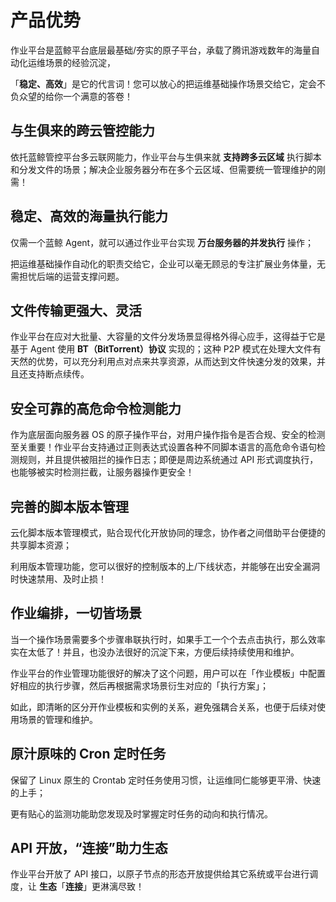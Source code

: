 # 产品优势

作业平台是蓝鲸平台底层最基础/夯实的原子平台，承载了腾讯游戏数年的海量自动化运维场景的经验沉淀，

「**稳定、高效**」是它的代言词！您可以放心的把运维基础操作场景交给它，定会不负众望的给你一个满意的答卷！

## 与生俱来的跨云管控能力

依托蓝鲸管控平台多云联网能力，作业平台与生俱来就 **支持跨多云区域** 执行脚本和分发文件的场景；解决企业服务器分布在多个云区域、但需要统一管理维护的刚需！

## 稳定、高效的海量执行能力

仅需一个蓝鲸 Agent，就可以通过作业平台实现 **万台服务器的并发执行** 操作；

把运维基础操作自动化的职责交给它，企业可以毫无顾忌的专注扩展业务体量，无需担忧后端的运营支撑问题。

## 文件传输更强大、灵活

作业平台在应对大批量、大容量的文件分发场景显得格外得心应手，这得益于它是基于 Agent 使用 **BT（BitTorrent）协议** 实现的；这种 P2P 模式在处理大文件有天然的优势，可以充分利用点对点来共享资源，从而达到文件快速分发的效果，并且还支持断点续传。

## 安全可靠的高危命令检测能力

作为底层面向服务器 OS 的原子操作平台，对用户操作指令是否合规、安全的检测至关重要！作业平台支持通过正则表达式设置各种不同脚本语言的高危命令语句检测规则，并且提供被阻拦的操作日志；即便是周边系统通过 API 形式调度执行，也能够被实时检测拦截，让服务器操作更安全！

## 完善的脚本版本管理

云化脚本版本管理模式，贴合现代化开放协同的理念，协作者之间借助平台便捷的共享脚本资源；

利用版本管理功能，您可以很好的控制版本的上/下线状态，并能够在出安全漏洞时快速禁用、及时止损！

## 作业编排，一切皆场景

当一个操作场景需要多个步骤串联执行时，如果手工一个个去点击执行，那么效率实在太低了！并且，也没办法很好的沉淀下来，方便后续持续使用和维护。

作业平台的作业管理功能很好的解决了这个问题，用户可以在「作业模板」中配置好相应的执行步骤，然后再根据需求场景衍生对应的「执行方案」；

如此，即清晰的区分开作业模板和实例的关系，避免强耦合关系，也便于后续对使用场景的管理和维护。

## 原汁原味的 Cron 定时任务

保留了 Linux 原生的 Crontab 定时任务使用习惯，让运维同仁能够更平滑、快速的上手；

更有贴心的监测功能助您发现及时掌握定时任务的动向和执行情况。

## API 开放，“连接”助力生态

作业平台开放了 API 接口，以原子节点的形态开放提供给其它系统或平台进行调度，让 **生态**「**连接**」更淋漓尽致！

